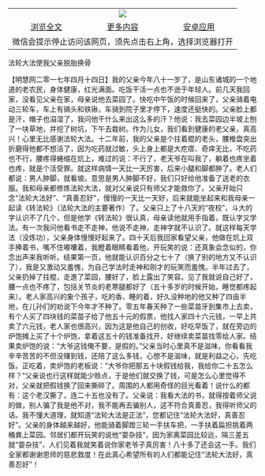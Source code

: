 

<table>
  <tr>
    <td align="center" colspan="3">
      <a href="https://github.com/ogate/ogate/blob/master/README.md"><img src="https://cloud.githubusercontent.com/assets/11880933/13434984/f430fae2-e012-11e5-814f-c2df1e82b247.jpg"/></a>
    </td>
  </tr>
  <tr>
    <td align="center">
      <a href="https://s3.ap-south-1.amazonaws.com/ogatem/oGate.htm?c817542&from=oNote">浏览全文</a>
    </td>
    <td align="center">
      <a href="https://s3.ap-south-1.amazonaws.com/ogatem/oGate.htm?from=oNote">更多内容</a>
    </td>
    <td align="center">
      <a href="https://raw.githubusercontent.com/ogate/up/master/ogate.apk">安卓应用</a>
    </td>
  </tr>
  <tr>
    <td align="center" colspan="3">
      微信会提示停止访问该网页，须先点击右上角，选择浏览器打开
    </td>
  </tr>
</table>    


法轮大法使我父亲脱胎换骨







【明慧网二零一七年四月十四日】我的父亲今年八十一岁了，是山东诸城的一个地道的老农民，身体健康，红光满面。吃饭干活一点也不逊于年轻人。前几天我回家，没看见父亲在家，母亲说他去菜园了。快吃中午饭的时候回来了，父亲骑着电动三轮车，车上有镐头和铁锹，车骑到院子里才停下，速度还挺快的。父亲脸上都是汗，帽子也溻湿了，我问他干什么来出这么多的汗？他说：我去菜园边半坡上刨了一块草地，并挖了树坑，下午去栽树。作为儿女，我们看到健康的老父亲，真高兴！心里无比感谢法轮大法。十二年前，我的父亲是个拄着棍的老头，腰椎盘突出折磨得他都不想活了，因为吃药就过敏，头上身上都是大疙瘩、奇痒无比，不吃药也不行，腰疼得蜷缩在炕上，难过的说：不行了，老天爷在叫我了，躺着也疼坐着也疼，就是个活受罪。就这样病情一天比一天厉害，后来小腿和脚都肿了。老人们都说：男人肿脚，就看坡。意思是男人肿脚不好，我们只好给他准备了送老的衣服。我和母亲都修炼法轮大法，就对父亲说只有师父才能救你了。父亲开始只念“法轮大法好”、“真善忍好”，慢慢的一天比一天好，后来就能坐起来和我母亲一起读《转法轮》（法轮大法的主要著作）了。父亲只上了十八天的“夜校”，斗大的字认识不了几个，但是他学《转法轮》很认真，母亲读他就用手指着，既认字又学法。有一次我问他看书走不走神，他说不走神，走神字就不认识了。就这样每天学法（没炼功），父亲身体慢慢好起来了。四十天后我回家看望父亲，他做在炕上双手捧着书，嘴不住嘟囔着，我瞪着眼睛看着他，开玩笑的说：还真象会念似的，你念出声来我听听。结果第一页，他就能认识百分之七十了（换了别的地方又不认识了），我是又激动又羞愧，为自己学法时走神和刚才的玩笑而羞愧。半年过去了，父亲扔掉了拄棍，走進了菜园，腰好了，脸上露出了笑容。见了我就说自己好了，腰一点也不疼了，包括关节炎的老寒腿都好了（五十多岁的时候开始，睡觉都疼起来）。老人家高兴的象个孩子，吃的香、睡的着，好久没种地的他又种了四亩半地，在儿孙们的劝说下今年才不种了。零五年春天种了一些菜苗牙到集市上去卖，有个人买了四块钱的菜苗子给了他五十元的假票，他找人家四十六元钱，一早上共卖了六元钱，老人家也很高兴，因为这是他自己的创收，好吃早饭了，就在旁边的炉饱摊上买了十个炉饱，拿着这五十的钱准备找开，好继续卖菜苗找零给人家。结果卖炉饱的说：“大爷这钱俺不要，是假的。”父亲当时心里真不是滋味，你看看我辛辛苦苦的不但没赚到钱，还陪了这么多钱，心想不是滋味，就是利益之心，先吃饭。正吃着，卖炉饱的老板说：“大爷你把那五十块假钱给我，我给你二十五怎么样？”父亲说也行这样就能少赊点，于是他们就交换了钱，可是怎么心里觉得不对，父亲就把假钱换了回来撕碎了。周围的人都用奇怪的目光看着！说什么的都有：这个老汉撕了，连二十五也没有了。父亲说：我看大法的书，就得按着师父说的做，别人骗了我是他不对，我不能再去骗别人，这不符合真善忍，我得听师父的话。我不懂大道理，就知道“法轮大法是正法”，您都记住“法轮大法好，真善忍好”。父亲的身体越来越好，他能骑着脚蹬三轮一手扶车把，一手扶着扁担挑着两桶粪上菜园。邻居们都开玩笑的说他“耍杂技”，因为家离菜园比较远，隔三差五就“耍杂技”，人们见着我就笑着说你家老爷子真厉害！八十多了还会这一手。我们全家都谢谢恩师的慈悲救度！在此真心希望所有的人们都能记住“法轮大法好，真善忍好”！


